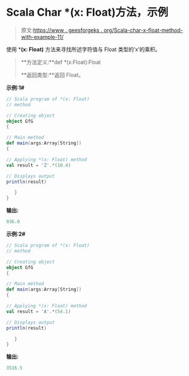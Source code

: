 # Scala Char *(x: Float)方法，示例

> 原文:[https://www . geesforgeks . org/Scala-char-x-float-method-with-example-11/](https://www.geeksforgeeks.org/scala-char-x-float-method-with-example-11/)

使用 ***(x: Float)** 方法来寻找所述字符值与 Float 类型的‘x’的乘积。

> **方法定义:**def *(x:Float):Float
> 
> **返回类型:**返回 Float。

**示例:1#**

```scala
// Scala program of *(x: Float)
// method

// Creating object
object GfG
{  

// Main method
def main(args:Array[String])
{

// Applying *(x: Float) method 
val result = 'Z'.*(10.4)

// Displays output
println(result)

   }
} 
```

**输出:**

```scala
936.0

```

**示例:2#**

```scala
// Scala program of *(x: Float)
// method

// Creating object
object GfG
{  

// Main method
def main(args:Array[String])
{

// Applying *(x: Float) method
val result = 'A'.*(54.1)

// Displays output
println(result)

   }
} 
```

**输出:**

```scala
3516.5

```